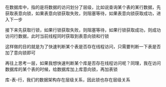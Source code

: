 在数据库中，指的是将数据的访问划分了层级，比如说查询某个表的某行数据，先获取表意向锁，如果表意向锁获取失败，则阻塞等待，如果表意向锁获取成功，进入下一步

接下来先获取行锁，如果行锁获取失败，则阻塞等待，如果行锁获取成功，则成功访问行数据，此时当前线程同时获取到表意向锁和行锁

这样做的目的就是为了快速判断某个表是否存在线程访问，只需要判断一下表是否加了意向锁即可

再往上思考一层，如果我想快速判断某个库是否存在线程访问呢？同理，我在访问数据库的某个表的时候，给数据库加上库意向锁，再加表锁

库-表-行，我们的数据架构存在层级关系，因此锁也存在层级关系
